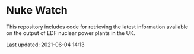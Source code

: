 # Nuke Watch

This repository includes code for retrieving the latest information available on the output of EDF nuclear power plants in the UK.

Last updated: 2021-06-04 14:13